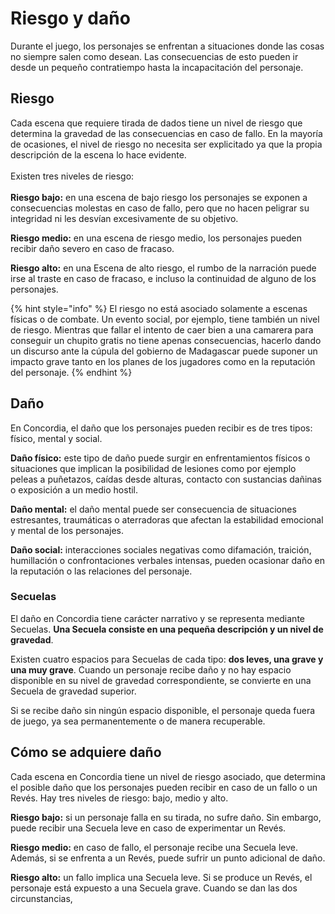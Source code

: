 # Riesgo y daño

Durante el juego, los personajes se enfrentan a situaciones donde las cosas no siempre salen como desean. Las consecuencias de esto pueden ir desde un pequeño contratiempo hasta la incapacitación del personaje.

## Riesgo

Cada escena que requiere tirada de dados tiene un nivel de riesgo que determina la gravedad de las consecuencias en caso de fallo. En la mayoría de ocasiones, el nivel de riesgo no necesita ser explicitado ya que la propia descripción de la escena lo hace evidente.\
\
Existen tres niveles de riesgo:\
\
**Riesgo bajo:** en una escena de bajo riesgo los personajes se exponen a consecuencias molestas en caso de fallo, pero que no hacen peligrar su integridad ni les desvían excesivamente de su objetivo.

**Riesgo medio:** en una escena de riesgo medio, los personajes pueden recibir daño severo en caso de fracaso.

**Riesgo alto:** en una Escena de alto riesgo, el rumbo de la narración puede irse al traste en caso de fracaso, e incluso la continuidad de alguno de los personajes.

{% hint style="info" %}
El riesgo no está asociado solamente a escenas físicas o de combate. Un evento social, por ejemplo, tiene también un nivel de riesgo. Mientras que fallar el intento de caer bien a una camarera para conseguir un chupito gratis no tiene apenas consecuencias, hacerlo dando un discurso ante la cúpula del gobierno de Madagascar puede suponer un impacto grave tanto en los planes de los jugadores como en la reputación del personaje.
{% endhint %}

## Daño

En Concordia, el daño que los personajes pueden recibir es de tres tipos: físico, mental y social.

**Daño físico:** este tipo de daño puede surgir en enfrentamientos físicos o situaciones que implican la posibilidad de lesiones como por ejemplo peleas a puñetazos, caídas desde alturas, contacto con sustancias dañinas o exposición a un medio hostil.

**Daño mental:** el daño mental puede ser consecuencia de situaciones estresantes, traumáticas o aterradoras que afectan la estabilidad emocional y mental de los personajes.

**Daño social:** interacciones sociales negativas como difamación, traición, humillación o confrontaciones verbales intensas, pueden ocasionar daño en la reputación o las relaciones del personaje.

### Secuelas

El daño en Concordia tiene carácter narrativo y se representa mediante Secuelas. **Una Secuela consiste en una pequeña descripción y un nivel de gravedad**.

Existen cuatro espacios para Secuelas de cada tipo: **dos leves, una grave y una muy grave**. Cuando un personaje recibe daño y no hay espacio disponible en su nivel de gravedad correspondiente, se convierte en una Secuela de gravedad superior.

Si se recibe daño sin ningún espacio disponible, el personaje queda fuera de juego, ya sea permanentemente o de manera recuperable.



## Cómo se adquiere daño

Cada escena en Concordia tiene un nivel de riesgo asociado, que determina el posible daño que los personajes pueden recibir en caso de un fallo o un Revés. Hay tres niveles de riesgo: bajo, medio y alto.

**Riesgo bajo:** si un personaje falla en su tirada, no sufre daño. Sin embargo, puede recibir una Secuela leve en caso de experimentar un Revés.

**Riesgo medio:** en caso de fallo, el personaje recibe una Secuela leve. Además, si se enfrenta a un Revés, puede sufrir un punto adicional de daño.

**Riesgo alto:** un fallo implica una Secuela leve. Si se produce un Revés, el personaje está expuesto a una Secuela grave. Cuando se dan las dos circunstancias,&#x20;
